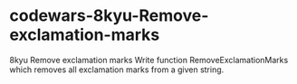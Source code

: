 # codewars-8kyu-Remove-exclamation-marks
8kyu Remove exclamation marks  Write function RemoveExclamationMarks which removes all exclamation marks from a given string.
